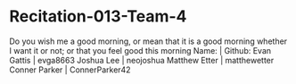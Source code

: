 # Recitation-013-Team-4
Do you wish me a good morning, or mean that it is a good morning whether I want it or not; or that you feel good this morning
Name:         |    Github:
Evan Gattis   |    evga8663
Joshua Lee    |    neojoshua
Matthew Etter |    matthewetter
Conner Parker |    ConnerParker42
